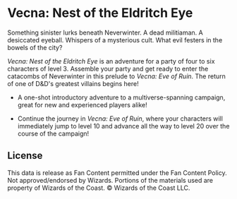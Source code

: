# Vecna: Nest of the Eldritch Eye

Something sinister lurks beneath Neverwinter. A dead militiaman. A desiccated eyeball. Whispers of a mysterious cult. What evil festers in the bowels of the city?

*Vecna: Nest of the Eldritch Eye* is an adventure for a party of four to six characters of level 3. Assemble your party and get ready to enter the catacombs of Neverwinter in this prelude to *Vecna: Eve of Ruin*. The return of one of D&D's greatest villains begins here!

- A one-shot introductory adventure to a multiverse-spanning campaign, great for new and experienced players alike!

- Continue the journey in *Vecna: Eve of Ruin*, where your characters will immediately jump to level 10 and advance all the way to level 20 over the course of the campaign!

## License

This data is release as Fan Content permitted under the Fan Content Policy. Not approved/endorsed by Wizards. Portions of the materials used are property of Wizards of the Coast. © Wizards of the Coast LLC.
